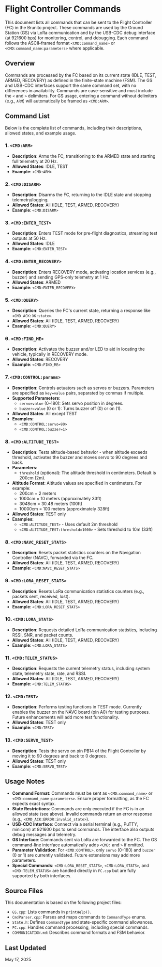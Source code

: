 # Flight Controller Commands

This document lists all commands that can be sent to the Flight Controller (FC) in the Brunito project. These commands are used by the Ground Station (GS) via LoRa communication and by the USB-CDC debug interface (at 921600 bps) for monitoring, control, and debugging. Each command follows the ASCII-framed format `<CMD:command_name>` or `<CMD:command_name:parameters>` where applicable.

## Overview

Commands are processed by the FC based on its current state (IDLE, TEST, ARMED, RECOVERY) as defined in the finite-state machine (FSM). The GS and USB-CDC interfaces support the same command set, with no differences in availability. Commands are case-sensitive and must include the `<` and `>` delimiters. For GS usage, entering a command without delimiters (e.g., `ARM`) will automatically be framed as `<CMD:ARM>`.

## Command List

Below is the complete list of commands, including their descriptions, allowed states, and example usage.

### 1. `<CMD:ARM>`
- **Description**: Arms the FC, transitioning to the ARMED state and starting full telemetry at 20 Hz.
- **Allowed States**: IDLE, TEST
- **Example**: `<CMD:ARM>`

### 2. `<CMD:DISARM>`
- **Description**: Disarms the FC, returning to the IDLE state and stopping telemetry/logging.
- **Allowed States**: All (IDLE, TEST, ARMED, RECOVERY)
- **Example**: `<CMD:DISARM>`

### 3. `<CMD:ENTER_TEST>`
- **Description**: Enters TEST mode for pre-flight diagnostics, streaming test outputs at 50 Hz.
- **Allowed States**: IDLE
- **Example**: `<CMD:ENTER_TEST>`

### 4. `<CMD:ENTER_RECOVERY>`
- **Description**: Enters RECOVERY mode, activating location services (e.g., buzzer) and sending GPS-only telemetry at 1 Hz.
- **Allowed States**: ARMED
- **Example**: `<CMD:ENTER_RECOVERY>`

### 5. `<CMD:QUERY>`
- **Description**: Queries the FC's current state, returning a response like `<CMD_ACK:OK:state>`.
- **Allowed States**: All (IDLE, TEST, ARMED, RECOVERY)
- **Example**: `<CMD:QUERY>`

### 6. `<CMD:FIND_ME>`
- **Description**: Activates the buzzer and/or LED to aid in locating the vehicle, typically in RECOVERY mode.
- **Allowed States**: RECOVERY
- **Example**: `<CMD:FIND_ME>`

### 7. `<CMD:CONTROL:params>`
- **Description**: Controls actuators such as servos or buzzers. Parameters are specified as `key=value` pairs, separated by commas if multiple.
- **Supported Parameters**:
  - `servo=value` (0–180): Sets servo position in degrees.
  - `buzzer=value` (0 or 1): Turns buzzer off (0) or on (1).
- **Allowed States**: All except TEST
- **Examples**:
  - `<CMD:CONTROL:servo=90>`
  - `<CMD:CONTROL:buzzer=1>`

### 8. `<CMD:ALTITUDE_TEST>`
- **Description**: Tests altitude-based behavior - when altitude exceeds threshold, activates the buzzer and moves servo to 90 degrees and back.
- **Parameters**:
  - `threshold` (optional): The altitude threshold in centimeters. Default is 200cm (2m).
- **Altitude Format**: Altitude values are specified in centimeters. For example:
  - 200cm = 2 meters
  - 1000cm = 10 meters (approximately 33ft)
  - 3048cm = 30.48 meters (100ft)
  - 10000cm = 100 meters (approximately 328ft)
- **Allowed States**: TEST only
- **Examples**: 
  - `<CMD:ALTITUDE_TEST>` - Uses default 2m threshold
  - `<CMD:ALTITUDE_TEST:threshold=1000>` - Sets threshold to 10m (33ft)

### 8. `<CMD:NAVC_RESET_STATS>`
- **Description**: Resets packet statistics counters on the Navigation Controller (NAVC), forwarded via the FC.
- **Allowed States**: All (IDLE, TEST, ARMED, RECOVERY)
- **Example**: `<CMD:NAVC_RESET_STATS>`

### 9. `<CMD:LORA_RESET_STATS>`
- **Description**: Resets LoRa communication statistics counters (e.g., packets sent, received, lost).
- **Allowed States**: All (IDLE, TEST, ARMED, RECOVERY)
- **Example**: `<CMD:LORA_RESET_STATS>`

### 10. `<CMD:LORA_STATS>`
- **Description**: Requests detailed LoRa communication statistics, including RSSI, SNR, and packet counts.
- **Allowed States**: All (IDLE, TEST, ARMED, RECOVERY)
- **Example**: `<CMD:LORA_STATS>`

### 11. `<CMD:TELEM_STATUS>`
- **Description**: Requests the current telemetry status, including system state, telemetry state, rate, and RSSI.
- **Allowed States**: All (IDLE, TEST, ARMED, RECOVERY)
- **Example**: `<CMD:TELEM_STATUS>`

### 12. `<CMD:TEST>`
- **Description**: Performs testing functions in TEST mode. Currently enables the buzzer on the NAVC board (pin A0) for testing purposes. Future enhancements will add more test functionality.
- **Allowed States**: TEST only
- **Example**: `<CMD:TEST>`

### 13. `<CMD:SERVO_TEST>`
- **Description**: Tests the servo on pin PB14 of the Flight Controller by moving it to 90 degrees and back to 0 degrees.
- **Allowed States**: TEST only
- **Example**: `<CMD:SERVO_TEST>`

## Usage Notes

- **Command Format**: Commands must be sent as `<CMD:command_name>` or `<CMD:command_name:parameters>`. Ensure proper formatting, as the FC expects exact syntax.
- **State Restrictions**: Commands are only executed if the FC is in an allowed state (see above). Invalid commands return an error response (e.g., `<CMD_ACK:ERROR:invalid_state>`).
- **USB-CDC Interface**: Connect via a serial terminal (e.g., PuTTY, minicom) at 921600 bps to send commands. The interface also outputs debug messages and telemetry.
- **GS Interface**: Commands sent via LoRa are forwarded to the FC. The GS command-line interface automatically adds `<CMD:` and `>` if omitted.
- **Parameter Validation**: For `<CMD:CONTROL>`, only `servo` (0–180) and `buzzer` (0 or 1) are currently validated. Future extensions may add more parameters.
- **Special Commands**: `<CMD:LORA_RESET_STATS>`, `<CMD:LORA_STATS>`, and `<CMD:TELEM_STATUS>` are handled directly in `FC.cpp` but are fully supported by both interfaces.

## Source Files

This documentation is based on the following project files:
- `GS.cpp`: Lists commands in `printHelp()`.
- `CmdParser.cpp`: Parses and maps commands to `CommandType` enums.
- `State.h`: Defines `CommandType` and state-specific command allowances.
- `FC.cpp`: Handles command processing, including special commands.
- `COMMUNICATION.md`: Describes command formats and FSM behavior.

## Last Updated

May 17, 2025